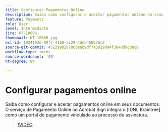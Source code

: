 ```yaml
---
title: Configurar Pagamentos Online
description: Saiba como configurar e aceitar pagamentos online em seus documentos
feature: Payments
role: User
level: Intermediate
jira: KT-10606
thumbnail: KT-10606.jpg
exl-id: 1924193d-99f7-4168-ac29-4dee458536c2
source-git-commit: 452299b2b786beab9df7a5019da4f3840d9cdec9
workflow-type: tm+mt
source-wordcount: '49'
ht-degree: 8%

---
```


# Configurar pagamentos online

Saiba como configurar e aceitar pagamentos online em seus documentos. O serviço de Pagamento Online no Acrobat Sign integra o [!DNL Braintree] como um portal de pagamento vinculado ao processo de assinatura.

>[!VIDEO](https://video.tv.adobe.com/v/345753?quality=12&learn=on&hidetitle=true)
